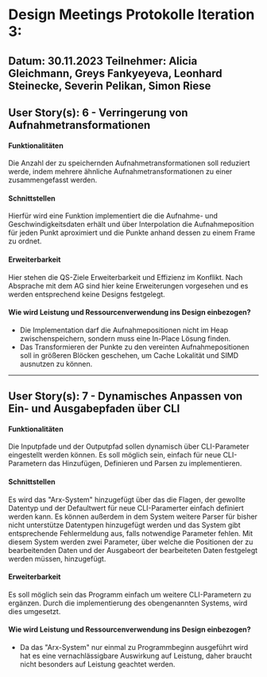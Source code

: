 # Design Meetings Protokolle Iteration 3:
Datum: 30.11.2023
Teilnehmer: Alicia Gleichmann, Greys Fankyeyeva, Leonhard Steinecke, Severin Pelikan, Simon Riese
---

## User Story(s): 6 - Verringerung von Aufnahmetransformationen
#### Funktionalitäten
Die Anzahl der zu speichernden Aufnahmetransformationen soll reduziert werde, indem mehrere ähnliche Aufnahmetransformationen zu einer zusammengefasst werden.
#### Schnittstellen
Hierfür wird eine Funktion implementiert die die Aufnahme- und Geschwindigkeitsdaten erhält und über Interpolation die Aufnahmeposition für jeden Punkt aproximiert und die Punkte anhand dessen zu einem Frame zu ordnet.
#### Erweiterbarkeit
Hier stehen die QS-Ziele Erweiterbarkeit und Effizienz im Konflikt.
Nach Absprache mit dem AG sind hier keine Erweiterungen vorgesehen und es werden entsprechend keine Designs festgelegt.
#### Wie wird Leistung und Ressourcenverwendung ins Design einbezogen?
- Die Implementation darf die Aufnahmepositionen nicht im Heap zwischenspeichern, sondern muss eine In-Place Lösung finden.
- Das Transformieren der Punkte zu den vereinten Aufnahmepositionen soll in größeren Blöcken geschehen, um Cache Lokalität und SIMD ausnutzen zu können.

---

## User Story(s): 7 - Dynamisches Anpassen von Ein- und Ausgabepfaden über CLI
#### Funktionalitäten
Die Inputpfade und der Outputpfad sollen dynamisch über CLI-Parameter eingestellt werden können.
Es soll möglich sein, einfach für neue CLI-Parametern das Hinzufügen, Definieren und Parsen zu implementieren.
#### Schnittstellen
Es wird das "Arx-System" hinzugefügt über das die Flagen, der gewollte Datentyp und der Defaultwert für neue CLI-Paramerter einfach definiert werden kann.
Es können außerdem in dem System weitere Parser für bisher nicht unterstütze Datentypen hinzugefügt werden und das System gibt entsprechende Fehlermeldung aus, falls notwendige Parameter fehlen.
Mit diesem System werden zwei Parameter, über welche die Positionen der zu bearbeitenden Daten und der Ausgabeort der bearbeiteten Daten festgelegt werden müssen, hinzugefügt. 
#### Erweiterbarkeit
Es soll möglich sein das Programm einfach um weitere CLI-Parametern zu ergänzen.
Durch die implementierung des obengenannten Systems, wird dies umgesetzt.
#### Wie wird Leistung und Ressourcenverwendung ins Design einbezogen?
- Da das "Arx-System" nur einmal zu Programmbeginn ausgeführt wird hat es eine vernachlässigbare Auswirkung auf Leistung, daher braucht nicht besonders auf Leistung geachtet werden.
 
